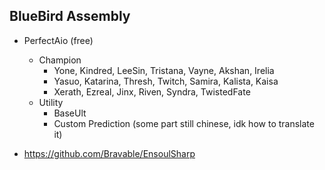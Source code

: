 ## BlueBird Assembly

* PerfectAio (free)
    * Champion
        * Yone, Kindred, LeeSin, Tristana, Vayne, Akshan, Irelia
        * Yasuo, Katarina, Thresh, Twitch, Samira, Kalista, Kaisa
        * Xerath, Ezreal, Jinx, Riven, Syndra, TwistedFate
    * Utility
        * BaseUlt
        * Custom Prediction (some part still chinese, idk how to translate it)
        
* https://github.com/Bravable/EnsoulSharp
